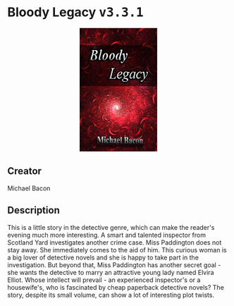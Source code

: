 
# Bloody Legacy <kbd>v3.3.1</kbd>

<center>
  <img src="./cover-1024.jpg"/>
</center>

## Creator
Michael Bacon

## Description
This is a little story in the detective genre, which can make the reader's evening much more interesting. A smart and talented inspector from Scotland Yard investigates another crime case. Miss Paddington does not stay away. She immediately comes to the aid of him. This curious woman is a big lover of detective novels and she is happy to take part in the investigation. But beyond that, Miss Paddington has another secret goal - she wants the detective to marry an attractive young lady named Elvira Elliot. Whose intellect will prevail - an experienced inspector's or a housewife's, who is fascinated by cheap paperback detective novels? The story, despite its small volume, can show a lot of interesting plot twists.
